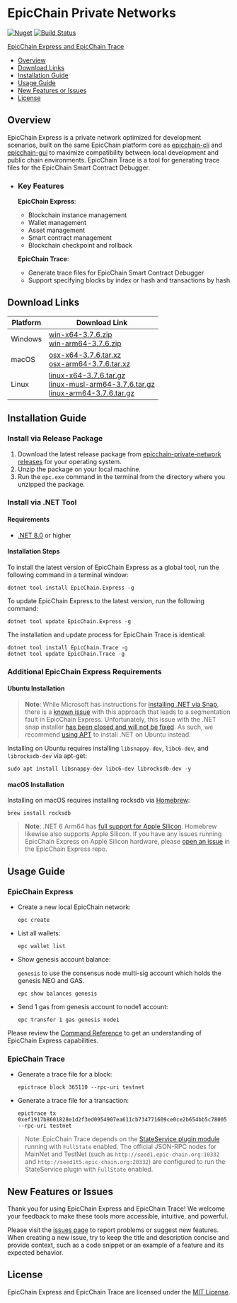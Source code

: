 <!-- markdownlint-enable -->
# EpicChain Private Networks

[![Nuget](https://img.shields.io/nuget/v/EpicChain.Express)](https://www.nuget.org/packages/EpicChain.Express/)
[![Build Status](https://dev.azure.com/epicchain/Build/_apis/build/status/epicchainlabs.epicchain-private-network?branchName=master)](https://dev.azure.com/epicchain/Build/_build/latest?definitionId=2&branchName=master)

[EpicChain Express and EpicChain Trace](#epicchain-private-network-and-epicchain-trace)

- [Overview](#overview)
- [Download Links](#download-links)
- [Installation Guide](#installation-guide)
- [Usage Guide](#usage-guide)
- [New Features or Issues](#new-features-or-issues)
- [License](#license)

## Overview

EpicChain Express is a private network optimized for development scenarios, built on the same EpicChain platform core as [epicchain-cli](https://docs.epic-chain.org/docs/en-us/node/cli/setup.html) and [epicchain-gui](https://docs.epic-chain.org/docs/en-us/node/gui/install.html) to maximize compatibility between local development and public chain environments. EpicChain Trace is a tool for generating trace files for the EpicChain Smart Contract Debugger.

- ### Key Features

  **EpicChain Express**:

  - Blockchain instance management
  - Wallet management
  - Asset management
  - Smart contract management
  - Blockchain checkpoint and rollback

  **EpicChain Trace**:

  - Generate trace files for EpicChain Smart Contract Debugger
  - Support specifying blocks by index or hash and transactions by hash

## Download Links

| Platform | Download Link                                                |
| -------- | ------------------------------------------------------------ |
| Windows  | [win-x64-3.7.6.zip](https://github.com/epicchainlabs/epicchain-private-network/releases/download/3.7.6/EpicChain.Express-win-x64-3.7.6.zip) <br/>[win-arm64-3.7.6.zip](https://github.com/epicchainlabs/epicchain-private-network/releases/download/3.7.6/EpicChain.Express-win-arm64-3.7.6.zip) |
| macOS    | [osx-x64-3.7.6.tar.xz](https://github.com/epicchainlabs/epicchain-private-network/releases/download/3.7.6/EpicChain.Express-osx-x64-3.7.6.tar.xz) <br/>[osx-arm64-3.7.6.tar.xz](https://github.com/epicchainlabs/epicchain-private-network/releases/download/3.7.6/EpicChain.Express-osx-arm64-3.7.6.tar.xz) |
| Linux    | [linux-x64-3.7.6.tar.gz](https://github.com/epicchainlabs/epicchain-private-network/releases/download/3.7.6/EpicChain.Express-linux-x64-3.7.6.tar.gz) <br/>[linux-musl-arm64-3.7.6.tar.gz](https://github.com/epicchainlabs/epicchain-private-network/releases/download/3.7.6/EpicChain.Express-linux-musl-arm64-3.7.6.tar.gz) <br/>[linux-arm64-3.7.6.tar.gz](https://github.com/epicchainlabs/epicchain-private-network/releases/download/3.7.6/EpicChain.Express-linux-arm64-3.7.6.tar.gz) |

## Installation Guide

### Install via Release Package

1. Download the latest release package from [epicchain-private-network releases](https://github.com/epicchainlabs/epicchain-private-network/releases) for your operating system.
2. Unzip the package on your local machine.
3. Run the `epc.exe` command in the terminal from the directory where you unzipped the package.

### Install via .NET Tool

#### Requirements

- [.NET 8.0](https://dotnet.microsoft.com/en-us/download/dotnet/8.0) or higher

#### Installation Steps

To install the latest version of EpicChain Express as a global tool, run the following command in a terminal window:

```shell
dotnet tool install EpicChain.Express -g
```

To update EpicChain Express to the latest version, run the following command:

```shell
dotnet tool update EpicChain.Express -g
```

The installation and update process for EpicChain Trace is identical:

```shell
dotnet tool install EpicChain.Trace -g
dotnet tool update EpicChain.Trace -g
```

### Additional EpicChain Express Requirements

#### Ubuntu Installation

> **Note**: While Microsoft has instructions for [installing .NET via Snap](https://docs.microsoft.com/en-us/dotnet/core/install/linux-snap), there is a [known issue](https://github.com/dotnet/runtime/issues/3775#issuecomment-534263315) with this approach that leads to a segmentation fault in EpicChain Express. Unfortunately, this issue with the .NET snap installer [has been closed and will not be fixed](https://github.com/dotnet/runtime/issues/3775#issuecomment-888676286). As such, we recommend [using APT](https://docs.microsoft.com/en-us/dotnet/core/install/linux-ubuntu) to install .NET on Ubuntu instead.

Installing on Ubuntu requires installing `libsnappy-dev`, `libc6-dev`, and `librocksdb-dev` via apt-get:

```shell
sudo apt install libsnappy-dev libc6-dev librocksdb-dev -y
```

#### macOS Installation

Installing on macOS requires installing rocksdb via [Homebrew](https://brew.sh/):

```shell
brew install rocksdb
```

> **Note**: .NET 6 Arm64 has [full support for Apple Silicon](https://devblogs.microsoft.com/dotnet/announcing-net-6/#arm64). Homebrew likewise also supports Apple Silicon. If you have any issues running EpicChain Express on Apple Silicon hardware, please [open an issue](https://github.com/epicchainlabs/epicchain-private-network/issues) in the EpicChain Express repo.

## Usage Guide

### EpicChain Express

- Create a new local EpicChain network:

  ```shell
  epc create
  ```

- List all wallets:

  ```shell
  epc wallet list
  ```

- Show genesis account balance:

  `genesis` to use the consensus node multi-sig account which holds the genesis NEO and GAS.

  ```shell
  epc show balances genesis
  ```

- Send 1 gas from genesis account to node1 account:

  ```shell
  epc transfer 1 gas genesis node1
  ```

Please review the [Command Reference](docs/command-reference.md) to get an understanding of EpicChain Express capabilities.

### EpicChain Trace

- Generate a trace file for a block:

  ```shell
  epictrace block 365110 --rpc-uri testnet
  ```

- Generate a trace file for a transaction:

  ```shell
  epictrace tx 0xef1917b8601828e1d2f3ed0954907ea611cb734771609ce0ce2b654bb5c78005 --rpc-uri testnet
  ```

> Note: EpicChain Trace depends on the [StateService plugin module](https://github.com/epicchainlabs/epicchain-modules/tree/master/src/StateService) running with `FullState` enabled. The official JSON-RPC nodes for MainNet and TestNet (such as `http://seed1.epic-chain.org:10332` and `http://seed1t5.epic-chain.org:20332`) are configured to run the StateService plugin with `FullState` enabled.

## New Features or Issues

Thank you for using EpicChain Express and EpicChain Trace! We welcome your feedback to make these tools more accessible, intuitive, and powerful.

Please visit the [issues page](https://github.com/epicchainlabs/epicchain-private-network/issues) to report problems or suggest new features. When creating a new issue, try to keep the title and description concise and provide context, such as a code snippet or an example of a feature and its expected behavior.

## License

EpicChain Express and EpicChain Trace are licensed under the [MIT License](https://github.com/epicchainlabs/epicchain-private-network#MIT-1-ov-file).

